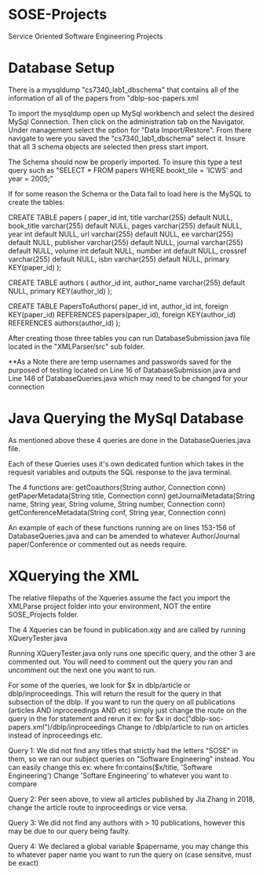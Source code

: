 # SOSE-Projects
Service Oriented Software Engineering Projects

# Database Setup

There is a mysqldump "cs7340_lab1_dbschema" that contains all of the information of all of the papers from "dblp-soc-papers.xml

To import the mysqldump open up MySql workbench and select the desired MySql Connection. Then click on the administration tab on the Navigator. Under management select the option for "Data Import/Restore". From there navigate to were you saved the "cs7340_lab1_dbschema" select it. Insure that all 3 schema objects are selected then press start import.

The Schema should now be properly imported. To insure this type a test query such as "SELECT * FROM papers WHERE bookt_tile = 'ICWS' and year = 2005;"

If for some reason the Schema or the Data fail to load here is the MySQL to create the tables:

CREATE TABLE papers ( paper_id int, title varchar(255) default NULL, book_title varchar(255) default NULL, pages varchar(255) default NULL, year int default NULL, url varchar(255) default NULL, ee varchar(255) default NULL, publisher varchar(255) default NULL, journal varchar(255) default NULL, volume int default NULL, number int default NULL, crossref varchar(255) default NULL, isbn varchar(255) default NULL, primary KEY(paper_id) );

CREATE TABLE authors ( author_id int, author_name varchar(255) default NULL, primary KEY(author_id) );

CREATE TABLE PapersToAuthors( paper_id int, author_id int, foreign KEY(paper_id) REFERENCES papers(paper_id), foreign KEY(author_id) REFERENCES authors(author_id) );

After creating those three tables you can run DatabaseSubmission.java file located in the "XMLParser/src" sub folder. 

**As a Note there are temp usernames and passwords saved for the purposed of testing located on Line 16 of DatabaseSubmission.java and Line 146 of DatabaseQueries.java which may need to be changed for your connection

# Java Querying the MySql Database

As mentioned above these 4 queries are done in the DatabaseQueries.java file.

Each of these Queries uses it's own dedicated funtion which takes in the requesit variables and outputs the SQL response to the java terminal. 

The 4 functions are:
	getCoauthors(String author, Connection conn)
	getPaperMetadata(String title, Connection conn)
	getJournalMetadata(String name, String year, String volume, String number, Connection conn)
	getConferenceMetadata(String conf, String year, Connection conn)

An example of each of these functions running are on lines 153-156 of DatabaseQueries.java and can be amended to whatever Author/Journal paper/Conference or commented out as needs require.


# XQuerying the XML
The relative filepaths of the Xqueries assume the fact you import the XMLParse project folder
into your environment, NOT the entire SOSE_Projects folder.

The 4 Xqueries can be found in publication.xqy and are called by running XQueryTester.java

Running XQueryTester.java only runs one specific query, and the other 3 are commented out. You will need to comment out the query you ran and uncomment out the next one you want to run.

For some of the queries, we look for $x in dblp/article or dblp/inproceedings. This will return the result for the query in that subsection of the dblp.
If you want to run the query on all publications (articles AND inproceedings AND etc) simply just change the route on the query in the for statement and rerun it
ex: for $x in doc("dblp-soc-papers.xml")/dblp/inproceedings
Change to /dblp/article to run on articles instead of inproceedings
etc.

Query 1:
We did not find any titles that strictly had the letters "SOSE" in them, so we ran our subject queries on "Software Engineering" instead. 
You can easily change this 
ex: where fn:contains($x/title, 'Software Engineering')
Change 'Softare Engineering' to whatever you want to compare

Query 2: Per seen above, to view all articles published by Jia Zhang in 2018, change the article route to inproceedings or vice versa.

Query 3: We did not find any authors with > 10 publications, however this may be due to our query being faulty.

Query 4: We declared a global variable $papername, you may change this to whatever paper name you want to run the query on (case sensitve, must be exact)




